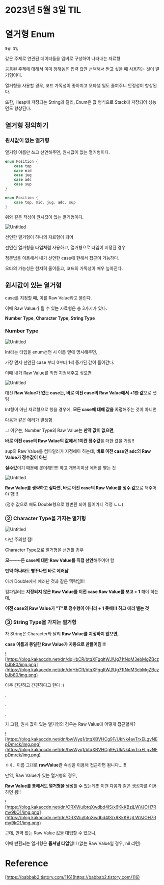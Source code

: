 # 2023년 5월 3일 TIL

# 열거형 Enum

`5월 3일`

같은 주제로 연관된 데이터들을 멤버로 구성하여 나타내는 자료형

공통된 주제에 대해서 이미 정해놓은 입력 값만 선택해서 받고 싶을 때 사용하는 것이 열거형이다.

열거형을 사용할 경우, 코드 가독성이 좋아지고 오타낼 일도 줄여주니 안정성이 향상된다.

또한, Heap에 저장되는 String과 달리, Enum은 값 형식으로 Stack에 저장되어 성능면도 향상된다.

## 열거형 정의하기

### 원시값이 없는 열거형

열거형 이름만 쓰고 선언해주면, 원시값이 없는 열거형이다.

```swift
enum Position {
	case top
	case mid
	case jug
	case adc
	case sup
}
```

```swift
enum Position {
	case top, mid, jug, adc, sup
}
```

위와 같은 작성이 원시값이 없는 열거형이다.

![Untitled](https://s3-us-west-2.amazonaws.com/secure.notion-static.com/6a152ffa-5eb0-4d39-ad9b-c7499d9116db/Untitled.png)

선언한 열거형이 하나의 자료형이 되어

선언한 열거형을 타입처럼 사용하고, 열거형으로 타입이 지정된 경우

점문법을 이용해서 내가 선언한 case에 한해서 접근이 가능하다.

오타의 가능성은 현저히 줄어들고, 코드의 가독성이 매우 높아진다.

## 원시값이 있는 열거형

case를 지정할 때, 이를 Raw Value라고 불린다.

이때 Raw Value가 될 수 있는 자료형은 총 3가지가 있다.

**Number Type**, **Character Type, String Type**

### **Number Type**

![Untitled](https://s3-us-west-2.amazonaws.com/secure.notion-static.com/739ab4f9-aea9-4fe8-9fae-2b5956b3e3ce/Untitled.png)

Int라는 타입을 enum선언 시 이름 옆에 명시해주면,

가장 먼저 선언된 case 부터 0부터 1씩 증가된 값이 들어간다.

이때 내가 Raw Value를 직접 지정해주고 싶으면

![Untitled](https://s3-us-west-2.amazonaws.com/secure.notion-static.com/6669cbda-3550-4fc9-a6d7-d0c8e368ed9b/Untitled.png)

대신 **Raw Value가 없는 case는, 바로 이전 case의 Raw Value에서 +1한 값**으로 셋팅

Int형이 아닌 자료형으로 했을 경우에, **모든 case에 대해 값을 지정**해주는 것이 아니면

다음과 같은 에러가 발생함

그 이유는, Number Type의 Raw Value는 **만약 값이 없으면**,

**바로 이전 case의 Raw Value의 값에서 1이란 정수값**을 더한 값을 가짐!!

sup의 Raw Value를 컴파일러가 지정해아 하는데, **바로 이전 case인 adc의 Raw Value가 정수값이 아닌**

**실수값**이기 때문에 못더해!!!!!! 하고 개복치마냥 에러를 뱉는 것

![Untitled](https://s3-us-west-2.amazonaws.com/secure.notion-static.com/65c94aee-c4c6-444c-a5ab-d49238de4240/Untitled.png)

**Raw Value를 생략하고 싶다면, 바로 이전 case의 Raw Value를 정수 값**으로 해주어야 함!!!

(정수 값으로 해도 Double형으로 형변환 되어 들어가니 걱정 ㄴㄴ)

### ****② Character Type을 가지는 열거형****

![Untitled](https://s3-us-west-2.amazonaws.com/secure.notion-static.com/bc67cc90-8f97-4025-9766-13767f5266b6/Untitled.png)

다만 주의할 점!

Character Type으로 열거형을 선언할 경우

**모~~~~든 case에 대한 Raw Value를 직접 선언**해주어야 함

**만약 하나라도 빵꾸나면 바로 에러남**

아까 Double에서 에러난 것과 같은 맥락임!!!

컴파일러는 **지정되지 않은 Raw Value를 이전 case Raw Value를 보고 + 1** 해야 하는데,

**이전 case의 Raw Value가 "T"로 정수형이 아니라 + 1 못해!!! 하고 에러 뱉는 것**

### ****③ String Type을 가지는 열거형****

자 String은 Character와 달리 **Raw Value를 지정하지 않으면,**

**case 이름과 동일한 Raw Value가 자동으로 만들어짐**!!!!

![https://blog.kakaocdn.net/dn/dqHbCR/btqXFgqItWJ/Ug71tNoM3ebMgZBczbJb80/img.png](https://blog.kakaocdn.net/dn/dqHbCR/btqXFgqItWJ/Ug71tNoM3ebMgZBczbJb80/img.png)

아주 간단하고 간편하다고 한다 :)

.

.

.

자 그럼, 원시 값이 있는 열거형의 경우는 Raw Value에 어떻게 접근할까?

![https://blog.kakaocdn.net/dn/bwWyq1/btqXBVHCg9F/UkNk4avTrxELgvNEpDmrck/img.png](https://blog.kakaocdn.net/dn/bwWyq1/btqXBVHCg9F/UkNk4avTrxELgvNEpDmrck/img.png)

ㅇㅖ.. 이름 그대로 **rawValue**란 속성을 이용해 접근하면 됨니다...!!!

만약, Raw Value가 있는 열거형의 경우,

**Raw Value를 통해서도 열거형을 생성**할 수 있는데!!! 이땐 다음과 같은 생성자를 이용하면 됨!!

![https://blog.kakaocdn.net/dn/ORXWu/btqXwdbd4IS/x6KkKBzjLWVJOH7Rmy9kO1/img.png](https://blog.kakaocdn.net/dn/ORXWu/btqXwdbd4IS/x6KkKBzjLWVJOH7Rmy9kO1/img.png)

근데, 만약 없는 Raw Value 값을 대입할 수 있으니,

이때 반환되는 열거형은 **옵셔널 타입**임!!! (없는 Raw Value일 경우, nil 리턴)

# Reference

[https://babbab2.tistory.com/116](https://babbab2.tistory.com/116)
